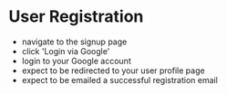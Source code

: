 User Registration
====

- navigate to the signup page
- click 'Login via Google'
- login to your Google account
- expect to be redirected to your user profile page
- expect to be emailed a successful registration email
